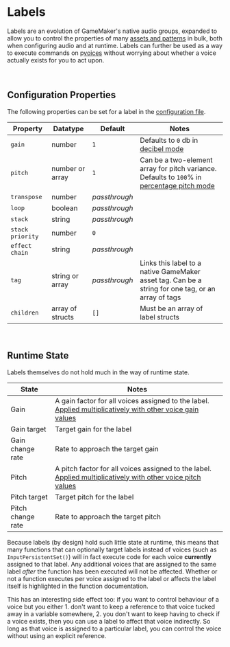 # Labels

Labels are an evolution of GameMaker's native audio groups, expanded to allow you to control the properties of many [assets and patterns](Terminology) in bulk, both when configuring audio and at runtime. Labels can further be used as a way to execute commands on p[voices](Terminology) without worrying about whether a voice actually exists for you to act upon.

&nbsp;

## Configuration Properties

The following properties can be set for a label in the [configuration file](Configuration-Syntax).

|Property        |Datatype        |Default      |Notes                                                                                                      |
|----------------|----------------|-------------|-----------------------------------------------------------------------------------------------------------|
|`gain`          |number          |`1`          |Defaults to `0` db in [decibel mode](Config-Macros)                                                        |
|`pitch`         |number or array |`1`          |Can be a two-element array for pitch variance. Defaults to `100`% in [percentage pitch mode](Config-Macros)|
|`transpose`     |number          |*passthrough*|                                                                                                           |
|`loop`          |boolean         |*passthrough*|                                                                                                           |
|`stack`         |string          |*passthrough*|                                                                                                           |
|`stack priority`|number          |`0`          |                                                                                                           |
|`effect chain`  |string          |*passthrough*|                                                                                                           |
|`tag`           |string or array |*passthrough*|Links this label to a native GameMaker asset tag. Can be a string for one tag, or an array of tags         |
|`children`      |array of structs|`[]`         |Must be an array of label structs                                                                          |
    
&nbsp;

## Runtime State

Labels themselves do not hold much in the way of runtime state.

|State            |Notes                                                                                                               |
|-----------------|--------------------------------------------------------------------------------------------------------------------|
|Gain             |A gain factor for all voices assigned to the label. [Applied multiplicatively with other voice gain values](Gain)   |
|Gain target      |Target gain for the label                                                                                           |
|Gain change rate |Rate to approach the target gain                                                                                    |
|Pitch            |A pitch factor for all voices assigned to the label. [Applied multiplicatively with other voice pitch values](Pitch)|
|Pitch target     |Target pitch for the label                                                                                          |
|Pitch change rate|Rate to approach the target pitch                                                                                   |

Because labels (by design) hold such little state at runtime, this means that many functions that can optionally target labels instead of voices (such as `InputPersistentSet()`) will in fact execute code for each voice **currently** assigned to that label. Any additional voices that are assigned to the same label *after* the function has been executed will not be affected. Whether or not a function executes per voice assigned to the label or affects the label itself is highlighted in the function documentation.

This has an interesting side effect too: if you want to control behaviour of a voice but you either 1. don't want to keep a reference to that voice tucked away in a variable somewhere, 2. you don't want to keep having to check if a voice exists, then you can use a label to affect that voice indirectly. So long as that voice is assigned to a particular label, you can control the voice without using an explicit reference.